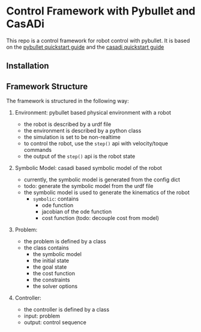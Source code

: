 

# Control Framework with Pybullet and CasADi
This repo is a control framework for robot control with pybullet. It is based on the [pybullet quickstart guide](https://pybullet.org/wordpress/) and the [casadi quickstart guide]()

## Installation


## Framework Structure
The framework is structured in the following way:
1. Environment: pybullet based physical environment with a robot
   * the robot is described by a urdf file
   * the environment is described by a python class 
   * the simulation is set to be non-realtime
   * to control the robot, use the `step()` api with velocity/toque commands
   * the output of the `step()` api is the robot state
2. Symbolic Model: casadi based symbolic model of the robot 
   * currently, the symbolic model is generated from the config dict
   * todo: generate the symbolic model from the urdf file
   * the symbolic model is used to generate the kinematics of the robot
     * `symbolic`: contains
       * ode function
       * jacobian of the ode function
       * cost function (todo: decouple cost from model)
3. Problem: 
    * the problem is defined by a class
    * the class contains
      * the symbolic model
      * the initial state
      * the goal state
      * the cost function
      * the constraints
      * the solver options

4. Controller: 
    * the controller is defined by a class
    * input: problem
    * output: control sequence